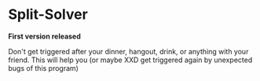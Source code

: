 # Split-Solver
**First version released** 

Don't get triggered after your dinner, hangout, drink, or anything with your friend. This will help you (or maybe XXD get triggered again by unexpected bugs of this program)
